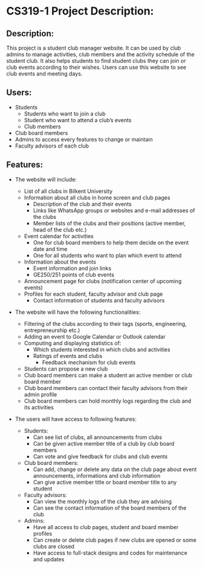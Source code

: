 # CS319-1 Project Description:

## Description: 
This project is a student club manager website. It can be used by club admins to manage activities, club members and the activity schedule of the student club. It also helps students to find student clubs they can join or club events according to their wishes. Users can use this website to see club events and meeting days.

## Users:
- Students
  - Students who want to join a club
  - Student who want to attend a club’s events
  - Club members
- Club board members
- Admins to access every features to change or maintain
- Faculty advisors of each club

## Features:
- The website will include:
  - List of all clubs in Bilkent University
  - Information about all clubs in home screen and club pages
    - Description of the club and their events
    - Links like WhatsApp groups or websites and e-mail addresses of the clubs
    - Member lists of the clubs and their positions (active member, head of the club etc.)
  - Event calendar for activities
    - One for club board members to help them decide on the event date and time
    - One for all students who want to plan which event to attend
  - Information about the events
    - Event information and join links
    - GE250/251 points of club events
  - Announcement page for clubs (notification center of upcoming events)
  - Profiles for each student, faculty advisor and club page
    - Contact information of students and faculty advisors

- The website will have the following functionalities:
  - Filtering of the clubs according to their tags (sports, engineering, entrepreneurship etc.)
  - Adding an event to Google Calendar or Outlook calendar
  - Computing and displaying statistics of:
    - Which students interested in which clubs and activities
    - Ratings of events and clubs
      - Feedback mechanism for club events
  - Students can propose a new club
  - Club board members can make a student an active member or club board member
  - Club board members can contact their faculty advisors from their admin profile
  - Club board members can hold monthly logs regarding the club and its activities
  
- The users will have access to following features:
  - Students:
    - Can see list of clubs, all announcements from clubs 
    - Can be given active member title of a club by club board members
    - Can vote and give feedback for clubs and club events
  - Club board members:
    - Can add, change or delete any data on the club page about event announcements, informations and club information
    - Can give active member title or board member title to any student
  - Faculty advisors:
    - Can view the monthly logs of the club they are advising
    - Can see the contact information of the board members of the club
  - Admins:
    - Have all access to club pages, student and board member profiles
    - Can create or delete club pages if new clubs are opened or some clubs are closed
    - Have access to full-stack designs and codes for maintenance and updates
